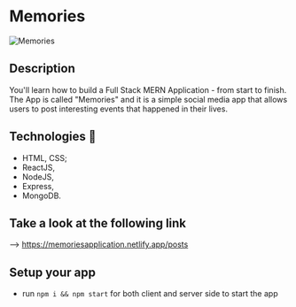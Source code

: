 # Memories

![Memories](https://i.ibb.co/Z8Y0CJv/Screenshot-2020-10-30-at-11-10-04.png)

## Description

You'll learn how to build a Full Stack MERN Application - from start to finish. The App is called "Memories" and it is a simple social media app that allows users to post interesting events that happened in their lives.

## Technologies 🚀

- HTML, CSS;
- ReactJS, 
- NodeJS, 
- Express, 
- MongoDB.

## Take a look at the following link 

--> https://memoriesapplication.netlify.app/posts

## Setup your app

- run ```npm i && npm start``` for both client and server side to start the app

